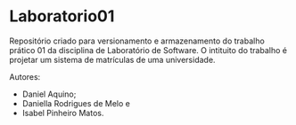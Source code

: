 # Laboratorio01
Repositório criado para versionamento e armazenamento do trabalho prático 01 da disciplina de Laboratório de Software. O intituito do trabalho é projetar um sistema de matrículas de uma universidade.

Autores:
* Daniel Aquino;
* Daniella Rodrigues de Melo e
* Isabel Pinheiro Matos.
